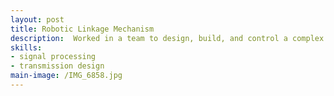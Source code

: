 ```yaml
---
layout: post
title: Robotic Linkage Mechanism
description:  Worked in a team to design, build, and control a complex linkage mechanism to rapidly press arcade buttons in sequence
skills: 
- signal processing
- transmission design
main-image: /IMG_6858.jpg
---
```


